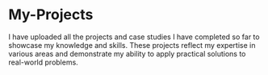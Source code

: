 # My-Projects

I have uploaded all the projects and case studies I have completed so far to showcase my knowledge and skills. These projects reflect my expertise in various areas and demonstrate my ability to apply practical solutions to real-world problems.
